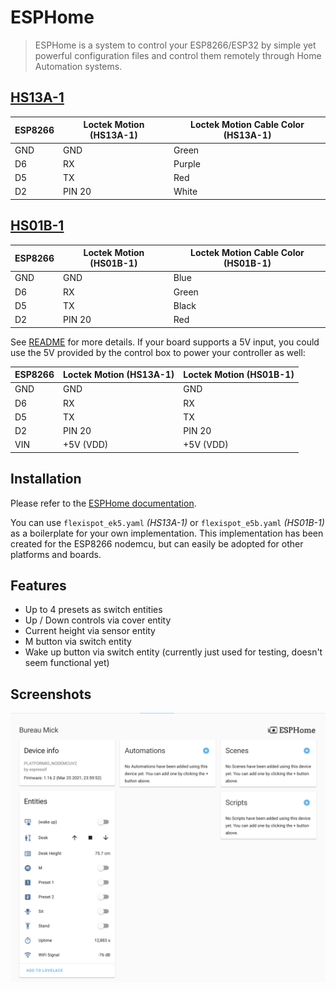 # ESPHome

>ESPHome is a system to control your ESP8266/ESP32 by simple yet powerful configuration files and control them remotely through Home Automation systems.

## [HS13A-1](https://www.loctekmotion.com/shop/control-panel/hs13a-1/)

| ESP8266 | Loctek Motion (HS13A-1) | Loctek Motion Cable Color (HS13A-1)|
| ------- | ----------------------- | ---------------------------------- |
| GND     | GND                     | Green                              |
| D6      | RX                      | Purple                             |
| D5      | TX                      | Red                                |
| D2      | PIN 20                  | White                              |

## [HS01B-1](https://www.loctekmotion.com/shop/control-panel/hs05a-1/)

| ESP8266 | Loctek Motion (HS01B-1) | Loctek Motion Cable Color (HS01B-1)|
| ------- | ----------------------- | ---------------------------------- |
| GND     | GND                     | Blue                               |
| D6      | RX                      | Green                              |
| D5      | TX                      | Black                              |
| D2      | PIN 20                  | Red                                |

See [README](../../README.md#control-panels) for more details. If your board supports a 5V input, you could use the 5V provided by the control box to power your controller as well:

| ESP8266 | Loctek Motion (HS13A-1) | Loctek Motion (HS01B-1) |
| ------- | ----------------------- | ----------------------- |
| GND     | GND                     | GND                     |
| D6      | RX                      | RX                      |
| D5      | TX                      | TX                      |
| D2      | PIN 20                  | PIN 20                  |
| VIN     | +5V (VDD)               | +5V (VDD)               |

## Installation

Please refer to the [ESPHome documentation](https://esphome.io/guides/getting_started_command_line.html).

You can use `flexispot_ek5.yaml` *(HS13A-1)* or `flexispot_e5b.yaml` *(HS01B-1)* as a boilerplate for your own implementation. This implementation has been created for the ESP8266 nodemcu, but can easily be adopted for other platforms and boards.

## Features

- Up to 4 presets as switch entities
- Up / Down controls via cover entity
- Current height via sensor entity
- M button via switch entity
- Wake up button via switch entity (currently just used for testing, doesn't seem functional yet)

## Screenshots
![ESPHome in Home Assistant](../../images/esphome.png)
